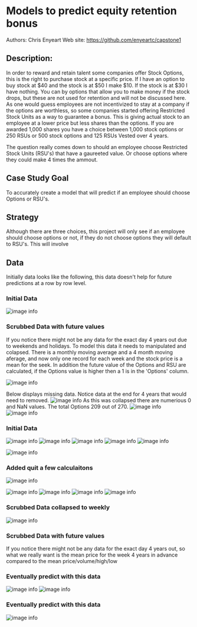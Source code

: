 # Models to predict equity retention bonus

Authors: Chris Enyeart 
Web site: https://github.com/enyeartc/capstone1


## Description:
In order to reward and retain talent some companies offer Stock Options, this is the right to purchase stock at a specific price.  If I have an option to buy stock at $40 and the stock is at $50 I make $10.  If the stock is at $30 I have nothing.  You can by options that allow you to make money if the stock drops, but these are not used for retention and will not be discussed here.  As one would guess employees are not incentivized to stay at a company if the options are worthless, so some companies started offering Restricted Stock Units as a way to guarantee a bonus.   This is giving actual stock to an employee at a lower price but less shares than the options.   If you are awarded 1,000 shares you have a choice between 1,000 stock options or 250 RSUs or 500 stock options and 125 RSUs  Vested over 4 years.   

The question really comes down to should an employee choose Restricted Stock Units (RSU's) that have a gaureeted value.  Or choose options where they could make 4 times the ammout.

## Case Study Goal
To accurately create a model that will predict if an employee should choose Options or RSU's.

## Strategy 
Although there are three choices, this project will only see if an employee should choose options or not,  if they do not choose options they will default to RSU's.  This will involve 

## Data   
Initially data looks like the following, this data doesn't help for future predictions at a row by row level. 
### Initial Data
![image info](images/S2_data1.png)

### Scrubbed Data with future values
If you notice there might not be any data for the exact day 4 years out due to weekends and holidays.  To model this data it needs to manipulated and colapsed.   There is a monthly moving average and a 4 month moving aferage, and now only one record for each week and the stock price is a mean for the seek.  In addition the future value of the Options and RSU are calculated, if the Options value is higher then a 1 is in the 'Options' column.

![image info](images/S2_data2.png)

Below displays missing data. Notice data at the end for 4 years that would need to removed.
![image info](images/msnoAllRows.png)
As this was collapsed there are numerious 0 and NaN values. The total Options 209 out of 270.
![image info](images/S1pairplot3.png)
![image info](images/S1_ma_2toFuture.png)

### Initial Data

![image info](images/S1ma_2.png)
![image info](images/S1pairplot3.png)
![image info](images/S1plotROC.png)
![image info](images/S2_data1.png)
![image info](images/S2_data2.png)


![image info](images/ss2.png)
### Added quit a few calculaitons
![image info](images/ss1.png)

![image info](images/ma_2.png)
![image info](images/pricess.png)
![image info](images/plotROC_Save.png)
![image info](images/plotROCS2.png)


### Scrubbed Data collapsed to weekly


![image info](images/msnoSubset.png)

### Scrubbed Data with future values
If you notice there might not be any data for the exact day 4 years out, so what we really want is the mean price for the week 4 years in advance compared to the mean price/volume/high/low 

### Eventually predict with this data
![image info](images/ss4.png)
![image info](images/ss3.png)

### Eventually predict with this data


![image info](images/confusion.png)


